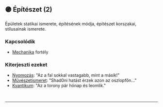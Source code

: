 ## 🟣 Építészet (2)

Épületek statikai ismerete, építésének módja, építészet korszakai, stílusainak ismerete.

### Kapcsolódik

- [Mechanika](mechanika.md) fortély

### Kiterjeszti ezeket

- [Nyomozás](../kepzettsegek.primer.altalanos/nyomozas.md): "Az a fal sokkal vastagabb, mint a másik!"
- [Művészetismeret](../kepzettsegek.szekunder/muveszetismeret.md): "Shad0ni hatást érzek azon az oszlopfőn..."
- [Kvantikum](../kepzettsegek.szekunder/kvantikum.md): "Az a torony pár hónap és leomlik."

<br />

---
